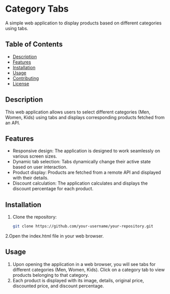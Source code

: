 # Category Tabs

A simple web application to display products based on different categories using tabs.

## Table of Contents

- [Description](#description)
- [Features](#features)
- [Installation](#installation)
- [Usage](#usage)
- [Contributing](#contributing)
- [License](#license)

## Description

This web application allows users to select different categories (Men, Women, Kids) using tabs and displays corresponding products fetched from an API.

## Features

- Responsive design: The application is designed to work seamlessly on various screen sizes.
- Dynamic tab selection: Tabs dynamically change their active state based on user interaction.
- Product display: Products are fetched from a remote API and displayed with their details.
- Discount calculation: The application calculates and displays the discount percentage for each product.

## Installation

1. Clone the repository:

   ```bash
   git clone https://github.com/your-username/your-repository.git

2.Open the index.html file in your web browser.


## Usage

1. Upon opening the application in a web browser, you will see tabs for different categories (Men, Women, Kids).
Click on a category tab to view products belonging to that category.
2. Each product is displayed with its image, details, original price, discounted price, and discount percentage.

